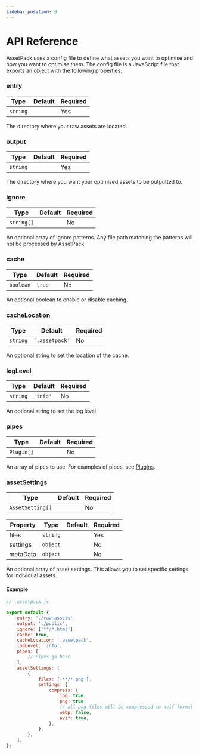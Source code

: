 ```yaml
---
sidebar_position: 0
---
```


# API Reference

AssetPack uses a config file to define what assets you want to optimise and how you want to optimise them. The config file is a JavaScript file that exports an object with the following properties:

### entry

| Type     | Default | Required |
| -------- | ------- | -------- |
| `string` |         | Yes      |

The directory where your raw assets are located.

### output

| Type     | Default | Required |
| -------- | ------- | -------- |
| `string` |         | Yes      |

The directory where you want your optimised assets to be outputted to.

### ignore

| Type       | Default | Required |
| ---------- | ------- | -------- |
| `string[]` |         | No       |

An optional array of ignore patterns. Any file path matching the patterns will not be processed by AssetPack.

### cache

| Type      | Default | Required |
| --------- | ------- | -------- |
| `boolean` | `true`  | No       |

An optional boolean to enable or disable caching.

### cacheLocation

| Type     | Default        | Required |
| -------- | -------------- | -------- |
| `string` | `'.assetpack'` | No       |

An optional string to set the location of the cache.

### logLevel

| Type     | Default  | Required |
| -------- | -------- | -------- |
| `string` | `'info'` | No       |

An optional string to set the log level.

### pipes

| Type     | Default | Required |
| -------- | ------- | -------- |
| `Plugin[]` |         | No       |

An array of pipes to use. For examples of pipes, see [Plugins](/docs/guide/pipes/overview#plugins).

### assetSettings

| Type             | Default | Required |
| ---------------- | ------- | -------- |
| `AssetSetting[]` |         | No       |

| Property | Type     | Default | Required |
| -------- | -------- | ------- | -------- |
| files    | `string` |         | Yes      |
| settings | `object` |         | No       |
| metaData | `object` |         | No       |

An optional array of asset settings. This allows you to set specific settings for individual assets.

#### Example

```js
// .assetpack.js

export default {
    entry: './raw-assets',
    output: './public',
    ignore: ['**/*.html'],
    cache: true,
    cacheLocation: '.assetpack',
    logLevel: 'info',
    pipes: [
        // Pipes go here
    ],
    assetSettings: [
        {
            files: ['**/*.png'],
            settings: {
                compress: {
                    jpg: true,
                    png: true,
                    // all png files will be compressed to avif format but not webp
                    webp: false,
                    avif: true,
                },
            },
        },
    ],
};
```
